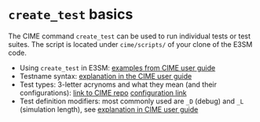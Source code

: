 # `create_test` basics

The CIME command `create_test` can be used to run individual tests or test suites. 
The script is located under `cime/scripts/` of your clone of the E3SM code.

- Using `create_test` in E3SM: [examples from CIME user guide](https://esmci.github.io/cime/versions/master/html/users_guide/testing.html#using-create-test-e3sm)
- Testname syntax: [explanation in the CIME user guide](https://esmci.github.io/cime/versions/master/html/users_guide/testing.html#testname-syntax)
- Test types: 3-letter acrynoms and what they mean (and their configurations): [link to CIME repo](https://github.com/ESMCI/cime/blob/master/CIME/SystemTests/README) [configuration link](https://github.com/ESMCI/cime/blob/master/CIME/data/config/config_tests.xml)
- Test definition modifiers: most commonly used are `_D` (debug) and `_L` (simulation length), see [explanation in CIME user guide](https://esmci.github.io/cime/versions/master/html/users_guide/testing.html#modifiers)

